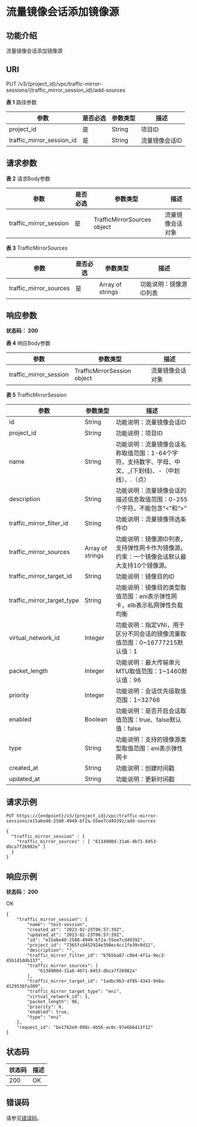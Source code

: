 # 流量镜像会话添加镜像源<a name="vpc_apiv3_0076"></a>

## 功能介绍<a name="section480370421"></a>

流量镜像会话添加镜像源

## URI<a name="section88112718424"></a>

PUT /v3/\{project\_id\}/vpc/traffic-mirror-sessions/\{traffic\_mirror\_session\_id\}/add-sources

**表 1**  路径参数

|参数|是否必选|参数类型|描述|
|--|--|--|--|
|project_id|是|String|项目ID|
|traffic_mirror_session_id|是|String|流量镜像会话ID|


## 请求参数<a name="section14961473422"></a>

**表 2**  请求Body参数

|参数|是否必选|参数类型|描述|
|--|--|--|--|
|traffic_mirror_session|是|TrafficMirrorSources object|流量镜像会话对象|


**表 3**  TrafficMirrorSources

|参数|是否必选|参数类型|描述|
|--|--|--|--|
|traffic_mirror_sources|是|Array of strings|功能说明：镜像源ID列表|


## 响应参数<a name="section111616717429"></a>

**状态码： 200**

**表 4**  响应Body参数

|参数|参数类型|描述|
|--|--|--|
|traffic_mirror_session|TrafficMirrorSession object|流量镜像会话对象|


**表 5**  TrafficMirrorSession

|参数|参数类型|描述|
|--|--|--|
|id|String|功能说明：流量镜像会话ID|
|project_id|String|功能说明：项目ID|
|name|String|功能说明：流量镜像会话名称取值范围：1-64个字符，支持数字、字母、中文、_(下划线)、-（中划线）、.（点）|
|description|String|功能说明：流量镜像会话的描述信息取值范围：0-255个字符，不能包含“<”和“>”|
|traffic_mirror_filter_id|String|功能说明：流量镜像筛选条件ID|
|traffic_mirror_sources|Array of strings|功能说明：镜像源ID列表，支持弹性网卡作为镜像源。约束：一个镜像会话默认最大支持10个镜像源。|
|traffic_mirror_target_id|String|功能说明：镜像目的ID|
|traffic_mirror_target_type|String|功能说明：镜像目的类型取值范围：eni表示弹性网卡，elb表示私网弹性负载均衡|
|virtual_network_id|Integer|功能说明：指定VNI，用于区分不同会话的镜像流量取值范围：0~16777215默认值：1|
|packet_length|Integer|功能说明：最大传输单元MTU取值范围：1~1460默认值：96|
|priority|Integer|功能说明：会话优先级取值范围：1~32766|
|enabled|Boolean|功能说明：是否开启会话取值范围：true、false默认值：false|
|type|String|功能说明：支持的镜像源类型取值范围：eni表示弹性网卡|
|created_at|String|功能说明：创建时间戳|
|updated_at|String|功能说明：更新时间戳|


## 请求示例<a name="section917413754215"></a>

```
PUT https://{endpoint}/v3/{project_id}/vpc/traffic-mirror-sessions/e15a6e40-2580-4949-bf2a-55ee7cd49392/add-sources

{
  "traffic_mirror_session" : {
    "traffic_mirror_sources" : [ "6134900d-31a6-4b71-8453-dbca7f26982e" ]
  }
}
```

## 响应示例<a name="section1218011734219"></a>

**状态码： 200**

OK

```
{
    "traffic_mirror_session": {
        "name": "test-session",
        "created_at": "2023-02-23T06:57:39Z",
        "updated_at": "2023-02-23T06:57:39Z",
        "id": "e15a6e40-2580-4949-bf2a-55ee7cd49392",
        "project_id": "7365fcd452924e398ec4cc1fe39c0d12",
        "description": "",
        "traffic_mirror_filter_id": "b765ba87-c0b4-4f1a-9ec3-d5b1d1ddb137",
        "traffic_mirror_sources": [
            "6134900d-31a6-4b71-8453-dbca7f26982a"
        ],
        "traffic_mirror_target_id": "1adbc9b3-df85-4343-948a-d129536fa309",
        "traffic_mirror_target_type": "eni",
        "virtual_network_id": 1,
        "packet_length": 96,
        "priority": 6,
        "enabled": true,
        "type": "eni"
    },
    "request_id": "be17b2e9-098c-4b56-ac0c-97e6b6413f12"
}
```

## 状态码<a name="section13198167134215"></a>

|状态码|描述|
|--|--|
|200|OK|


## 错误码<a name="section820811744218"></a>

请参见[错误码](错误码.md)。

